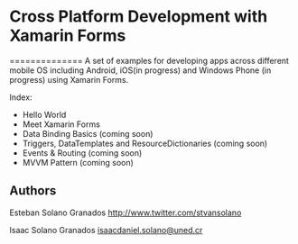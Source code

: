 # Cross Platform Development with Xamarin Forms
==============
A set of examples for developing apps across different mobile OS including Android, iOS(in progress) and Windows Phone (in progress) using Xamarin Forms.


Index:
- Hello World
- Meet Xamarin Forms
- Data Binding Basics (coming soon)
- Triggers, DataTemplates and ResourceDictionaries (coming soon)
- Events & Routing (coming soon)
- MVVM Pattern (coming soon)


Authors
------

Esteban Solano Granados
http://www.twitter.com/stvansolano

Isaac Solano Granados
isaacdaniel.solano@uned.cr
